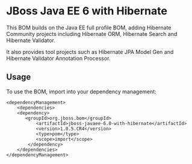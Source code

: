 JBoss Java EE 6 with Hibernate
==============================

This BOM builds on the Java EE full profile BOM, adding Hibernate Community projects including Hibernate ORM, Hibernate Search and Hibernate Validator.

It also provides tool projects such as Hibernate JPA Model Gen and Hibernate Validator Annotation Processor.

Usage
-----

To use the BOM, import into your dependency management:

    <dependencyManagement>
        <dependencies>
	    <dependency>
	       <groupId>org.jboss.bom</groupId>
               <artifactId>jboss-javaee-6.0-with-hibernate</artifactId>
               <version>1.0.5.CR4</version>
               <type>pom</type>
               <scope>import</scope>
            </dependency>
        </dependencies>
    </dependencyManagement> 

